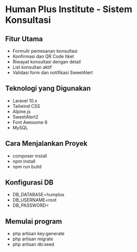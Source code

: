 # Human Plus Institute - Sistem Konsultasi
## Fitur Utama

- Formulir pemesanan konsultasi
- Konfirmasi dan QR Code tiket
- Riwayat konsultasi dengan detail
- List konsultan aktif
- Validasi form dan notifikasi SweetAlert

## Teknologi yang Digunakan

- Laravel 10.x
- Tailwind CSS
- Alpine.js
- SweetAlert2
- Font Awesome 6
- MySQL

## Cara Menjalankan Proyek
- composer install
- npm install
- npm run build

## Konfigurasi DB
- DB_DATABASE=humplus
- DB_USERNAME=root
- DB_PASSWORD=

## Memulai program
- php artisan key:generate
- php artisan migrate
- php artisan db:seed
